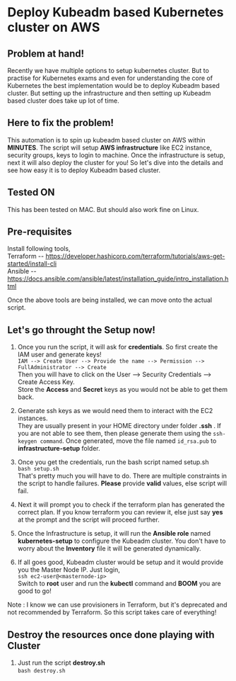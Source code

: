 # Deploy Kubeadm based Kubernetes cluster on AWS

## Problem at hand!
Recently we have multiple options to setup kubernetes cluster. But to practise for Kubernetes exams and even for understanding the core of Kubernetes the best implementation would be to deploy Kubeadm based cluster. But setting up the infrastructure and then setting up Kubeadm based cluster does take up lot of time.

## Here to fix the problem!
This automation is to spin up kubeadm based cluster on AWS within **MINUTES**. The script will setup **AWS infrastructure** like EC2 instance, security groups, keys to login to machine. Once the infrastructure is setup, next it will also deploy the cluster for you!
So let's dive into the details and see how easy it is to deploy Kubeadm based cluster.

## Tested ON
This has been tested on MAC. But should also work fine on Linux.

## Pre-requisites
Install following tools,</br>
Terraform -- https://developer.hashicorp.com/terraform/tutorials/aws-get-started/install-cli </br>
Ansible   -- https://docs.ansible.com/ansible/latest/installation_guide/intro_installation.html </br>

Once the above tools are being installed, we can move onto the actual script.

## Let's go throught the Setup now!
1. Once you run the script, it will ask for **credentials**. So first create the IAM user and generate keys!</br>
```IAM --> Create User --> Provide the name --> Permission --> FullAdministrator --> Create```</br>
Then you will have to click on the User --> Security Credentials --> Create Access Key.</br>
Store the **Access** and **Secret** keys as you would not be able to get them back.

2. Generate ssh keys as we would need them to interact with the EC2 instances. </br>
They are usually present in your HOME directory under folder **.ssh** . If you are not able to see them, then please generate them using the ```ssh-keygen command```. Once generated, move the file named ```id_rsa.pub``` to **infrastructure-setup** folder.

3. Once you get the credentials, run the bash script named setup.sh </br>
   ``` bash setup.sh ``` </br>
That's pretty much you will have to do. There are multiple constraints in the script to handle failures. **Please** provide **valid** values, else script will fail.

4. Next it will prompt you to check if the terraform plan has generated the correct plan. If you know terraform you can review it, else just say **yes** at the prompt and the script will proceed further.

5. Once the Infrastructure is setup, it will run the **Ansible role** named **kubernetes-setup** to configure the Kubeadm cluster. You don't have to worry about the **Inventory** file it will be generated dynamically.

6. If all goes good, Kubeadm cluster would be setup and it would provide you the Master Node IP. Just login, </br>
   ``` ssh ec2-user@<masternode-ip> ``` </br>
   Switch to **root** user and run the **kubectl** command and **BOOM** you are good to go!
   

Note : I know we can use provisioners in Terraform, but it's deprecated and not recommended by Terraform. So this script takes care of everything!

## Destroy the resources once done playing with Cluster
1. Just run the script **destroy.sh** </br>
``` bash destroy.sh ```




